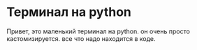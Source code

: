 # Терминал на python
Привет, это маленький терминал на python.
он очень просто кастомизируется.
все что надо находится в коде.
